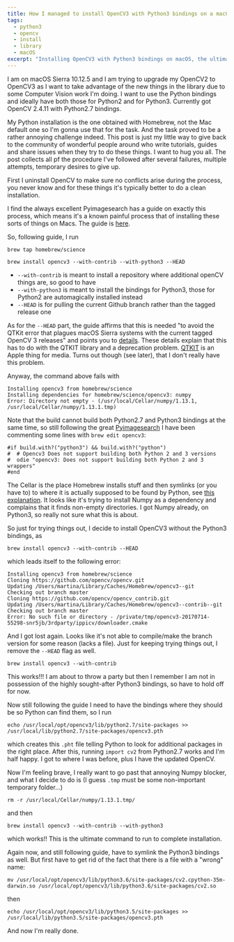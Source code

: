 ```yaml
---
title: How I managed to install OpenCV3 with Python3 bindings on a macOS
tags:
  - python3
  - opencv
  - install
  - library
  - macOS
excerpt: "Installing OpenCV3 with Python3 bindings on macOS, the ultimate guide"
---
```


I am on macOS Sierra 10.12.5 and I am trying to upgrade my OpenCV2 to OpenCV3 as I want to take advantage of the new things in the library due to some Computer Vision work I'm doing. I want to use the Python bindings and ideally have both those for Python2 and for Python3. Currently got OpenCV 2.4.11 with Python2.7 bindings.

My Python installation is the one obtained with Homebrew, not the Mac default one so I'm gonna use that for the task. And the task proved to be a rather annoying challenge indeed. This post is just my little way to give back to the community of wonderful people around who write tutorials, guides and share issues when they try to do these things. I want to hug you all. The post collects all pf the procedure I've followed after several failures, multiple attempts, temporary desires to give up.

First I uninstall OpenCV to make sure no conflicts arise during the process, you never know and for these things it's typically better to do a clean installation. 

I find the always excellent Pyimagesearch has a guide on exactly this process, which means it's a known painful process that of installing these sorts of things on Macs. The guide is [here](http://www.pyimagesearch.com/2016/12/19/install-opencv-3-on-macos-with-homebrew-the-easy-way/). 

So, following guide, I run

`brew tap homebrew/science`

`brew install opencv3 --with-contrib --with-python3 --HEAD`


* `--with-contrib` is meant to install a repository where additional openCV things are, so good to have
*  `--with-python3` is meant to install the bindings for Python3, those for Python2 are automagically installed instead
*  `--HEAD` is for pulling the current Github branch rather than the tagged release one

As for the `--HEAD` part, the guide affirms that this is needed "to avoid the QTKit error that plagues macOS Sierra systems with the current tagged OpenCV 3 releases" and points you to [details](http://www.pyimagesearch.com/2016/11/28/macos-install-opencv-3-and-python-2-7/). These details explain that this has to do with the QTKIT library and a deprecation problem. [QTKIT](https://developer.apple.com/documentation/qtkit) is an Apple thing for media. Turns out though (see later), that I don't really have this problem.

Anyway, the command above fails with 

```
Installing opencv3 from homebrew/science
Installing dependencies for homebrew/science/opencv3: numpy
Error: Directory not empty - (/usr/local/Cellar/numpy/1.13.1, /usr/local/Cellar/numpy/1.13.1.tmp)
```

Note that the build cannot build both Python2.7 and Python3 bindings at the same time, so still following the great [Pyimagesearch](http://www.pyimagesearch.com/2017/05/15/resolving-macos-opencv-homebrew-install-errors/) I have been commenting some lines with `brew edit opencv3`:

```
#if build.with?("python3") && build.with?("python")
#  # Opencv3 Does not support building both Python 2 and 3 versions
#  odie "opencv3: Does not support building both Python 2 and 3 wrappers"
#end
```

The Cellar is the place Homebrew installs stuff and then symlinks (or you have to) to where it is actually supposed to be found by Python, see [this explanation](http://rkulla.blogspot.co.uk/2014/03/the-path-to-homebrew.html). It looks like it's trying to install Numpy as a dependency and complains that it finds non-empty directories. I got Numpy already, on Python3, so really not sure what this is about. 

So just for trying things out, I decide to install OpenCV3 without the Python3 bindings, as

```
brew install opencv3 --with-contrib --HEAD
```

which leads itself to the following error:

```
Installing opencv3 from homebrew/science
Cloning https://github.com/opencv/opencv.git
Updating /Users/martina/Library/Caches/Homebrew/opencv3--git
Checking out branch master
Cloning https://github.com/opencv/opencv_contrib.git
Updating /Users/martina/Library/Caches/Homebrew/opencv3--contrib--git
Checking out branch master
Error: No such file or directory - /private/tmp/opencv3-20170714-55298-snr5jb/3rdparty/ippicv/downloader.cmake
```

And I got lost again. Looks like it's not able to compile/make the branch version for some reason (lacks a file). Just for keeping trying things out, I remove the `--HEAD` flag as well.

```
brew install opencv3 --with-contrib
```

This works!!! I am about to throw a party but then I remember I am not in possession of the highly sought-after Python3 bindings, so have to hold off for now.

Now still following the guide I need to have the bindings where they should be so Python can find them, so I run

```
echo /usr/local/opt/opencv3/lib/python2.7/site-packages >> /usr/local/lib/python2.7/site-packages/opencv3.pth
```

which creates this `.pht` file telling Python to look for additional packages in the right place. After this, running `import cv2` from Python2.7 works and I'm half happy. I got to where I was before, plus I have the updated OpenCV.

Now I'm feeling brave, I really want to go past that annoying Numpy blocker, and what I decide to do is (I guess `.tmp` must be some non-important temporary folder...)

`rm -r /usr/local/Cellar/numpy/1.13.1.tmp/`

and then

`brew install opencv3 --with-contrib --with-python3`

which works!! This is the ultimate command to run to complete installation.

Again now, and still following guide, have to symlink the Python3 bindings as well. But first have to get rid of the fact that there is a file with a "wrong" name:

`mv /usr/local/opt/opencv3/lib/python3.6/site-packages/cv2.cpython-35m-darwin.so /usr/local/opt/opencv3/lib/python3.6/site-packages/cv2.so`

then

`echo /usr/local/opt/opencv3/lib/python3.5/site-packages >> /usr/local/lib/python3.5/site-packages/opencv3.pth`

And now I'm really done. 
